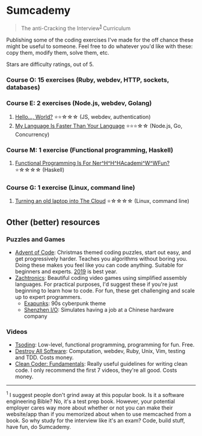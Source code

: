 # Sumcademy

> The anti-Cracking the Interview<sup>[1](#cracking)</sup> Curriculum

Publishing some of the coding exercises I've made for the off chance these
might be useful to someone. Feel free to do whatever you'd like with these: copy
them, modify them, solve them, etc.

Stars are difficulty ratings, out of 5.

### Course O: 15 exercises (Ruby, webdev, HTTP, sockets, databases)
### Course E: 2 exercises (Node.js, webdev, Golang)

1. [Hello..., World?](./course_e/01-hello...%2Cworld%3F-**•••(js%2Cwebdev%2Cauth)) ⭐⭐☆☆☆
   (JS, webdev, authentication)
2. [My Language Is Faster Than Your Language](./course_e/02-my-language-is-faster-than-your-language-***••(node.js%2Cgolang%2Cconcurrency))
   ⭐⭐⭐☆☆ (Node.js, Go, Concurrency)
### Course M: 1 exercise (Functional programming, Haskell)

1. [Functional Programming Is For Ner^H^H^HAcademi^W^WFun?](./course_m/01-functional-programming-is-for-ner^h^h^hacademi^w^wfun?-*••••(haskell))
   ⭐☆☆☆☆ (Haskell)

### Course G: 1 exercise (Linux, command line)

1. [Turning an old laptop into The Cloud](./course_g/01-turning-an-old-laptop-into-the-cloud-*••••(linux%2Ccommand-line))
   ⭐☆☆☆☆ (Linux, command line)

## Other (better) resources
### Puzzles and Games
- [Advent of Code](https://adventofcode.com/): Christmas themed coding puzzles, start out easy, and get progressively harder. Teaches you algorithms without boring you. Doing these makes you feel like you can code anything. Suitable for beginners and experts. [2019](https://adventofcode.com/2019) is best year.
- [Zachtronics](https://zachtronics.com/): Beautiful coding video games using simplified assembly languages. For practical purposes, I'd suggest these if you're just beginning to learn how to code. For fun, these get challenging and scale up to expert programmers. 
  - [Exapunks](https://zachtronics.com/exapunks/): 90s cyberpunk theme
  - [Shenzhen I/O](https://zachtronics.com/shenzhen-io/): Simulates having a job at a Chinese hardware company
### Videos
- [Tsoding](https://youtube.com/tsoding): Low-level, functional programming, programming for fun. Free.
- [Destroy All Software](https://www.destroyallsoftware.com/): Computation, webdev, Ruby, Unix, Vim, testing and TDD. Costs money.
- [Clean Coder: Fundamentals](https://cleancoders.com/series/clean-code/fundamentals): Really useful guidelines for writing clean code. I only recommend the first 7 videos, they're all good. Costs money.

---

<a name="cracking"><sup>1</sup></a> I suggest people don't grind away at this popular book. Is it a software engineering Bible? No, it's a test prep book. However, your potential employer cares way more about
whether or not you can make their website/app than if you memorized about when to use memcached from a book. So why study for the interview like it's
an exam? Code, build stuff, have fun, do Sumcademy.